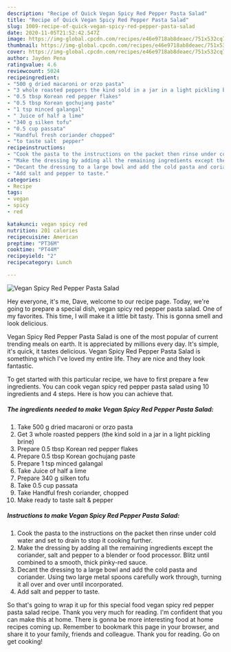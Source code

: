 ```yaml
---
description: "Recipe of Quick Vegan Spicy Red Pepper Pasta Salad"
title: "Recipe of Quick Vegan Spicy Red Pepper Pasta Salad"
slug: 1009-recipe-of-quick-vegan-spicy-red-pepper-pasta-salad
date: 2020-11-05T21:52:42.547Z
image: https://img-global.cpcdn.com/recipes/e46e9718ab8deaec/751x532cq70/vegan-spicy-red-pepper-pasta-salad-recipe-main-photo.jpg
thumbnail: https://img-global.cpcdn.com/recipes/e46e9718ab8deaec/751x532cq70/vegan-spicy-red-pepper-pasta-salad-recipe-main-photo.jpg
cover: https://img-global.cpcdn.com/recipes/e46e9718ab8deaec/751x532cq70/vegan-spicy-red-pepper-pasta-salad-recipe-main-photo.jpg
author: Jayden Pena
ratingvalue: 4.6
reviewcount: 5024
recipeingredient:
- "500 g dried macaroni or orzo pasta"
- "3 whole roasted peppers the kind sold in a jar in a light pickling brine"
- "0.5 tbsp Korean red pepper flakes"
- "0.5 tbsp Korean gochujang paste"
- "1 tsp minced galangal"
- " Juice of half a lime"
- "340 g silken tofu"
- "0.5 cup passata"
- "Handful fresh coriander chopped"
- "to taste salt  pepper"
recipeinstructions:
- "Cook the pasta to the instructions on the packet then rinse under cold water and set to drain to stop it cooking further."
- "Make the dressing by adding all the remaining ingredients except the coriander, salt and pepper to a blender or food processor. Blitz until combined to a smooth, thick pinky-red sauce."
- "Decant the dressing to a large bowl and add the cold pasta and coriander. Using two large metal spoons carefully work through, turning it all over and over until incorporated."
- "Add salt and pepper to taste."
categories:
- Recipe
tags:
- vegan
- spicy
- red

katakunci: vegan spicy red 
nutrition: 201 calories
recipecuisine: American
preptime: "PT36M"
cooktime: "PT44M"
recipeyield: "2"
recipecategory: Lunch

---
```



![Vegan Spicy Red Pepper Pasta Salad](https://img-global.cpcdn.com/recipes/e46e9718ab8deaec/751x532cq70/vegan-spicy-red-pepper-pasta-salad-recipe-main-photo.jpg)

Hey everyone, it's me, Dave, welcome to our recipe page. Today, we're going to prepare a special dish, vegan spicy red pepper pasta salad. One of my favorites. This time, I will make it a little bit tasty. This is gonna smell and look delicious.



Vegan Spicy Red Pepper Pasta Salad is one of the most popular of current trending meals on earth. It is appreciated by millions every day. It's simple, it's quick, it tastes delicious. Vegan Spicy Red Pepper Pasta Salad is something which I've loved my entire life. They are nice and they look fantastic.


To get started with this particular recipe, we have to first prepare a few ingredients. You can cook vegan spicy red pepper pasta salad using 10 ingredients and 4 steps. Here is how you can achieve that.

<!--inarticleads1-->

##### The ingredients needed to make Vegan Spicy Red Pepper Pasta Salad:

1. Take 500 g dried macaroni or orzo pasta
1. Get 3 whole roasted peppers (the kind sold in a jar in a light pickling brine)
1. Prepare 0.5 tbsp Korean red pepper flakes
1. Prepare 0.5 tbsp Korean gochujang paste
1. Prepare 1 tsp minced galangal
1. Take  Juice of half a lime
1. Prepare 340 g silken tofu
1. Take 0.5 cup passata
1. Take Handful fresh coriander, chopped
1. Make ready to taste salt &amp; pepper




<!--inarticleads2-->

##### Instructions to make Vegan Spicy Red Pepper Pasta Salad:

1. Cook the pasta to the instructions on the packet then rinse under cold water and set to drain to stop it cooking further.
1. Make the dressing by adding all the remaining ingredients except the coriander, salt and pepper to a blender or food processor. Blitz until combined to a smooth, thick pinky-red sauce.
1. Decant the dressing to a large bowl and add the cold pasta and coriander. Using two large metal spoons carefully work through, turning it all over and over until incorporated.
1. Add salt and pepper to taste.




So that's going to wrap it up for this special food vegan spicy red pepper pasta salad recipe. Thank you very much for reading. I'm confident that you can make this at home. There is gonna be more interesting food at home recipes coming up. Remember to bookmark this page in your browser, and share it to your family, friends and colleague. Thank you for reading. Go on get cooking!
